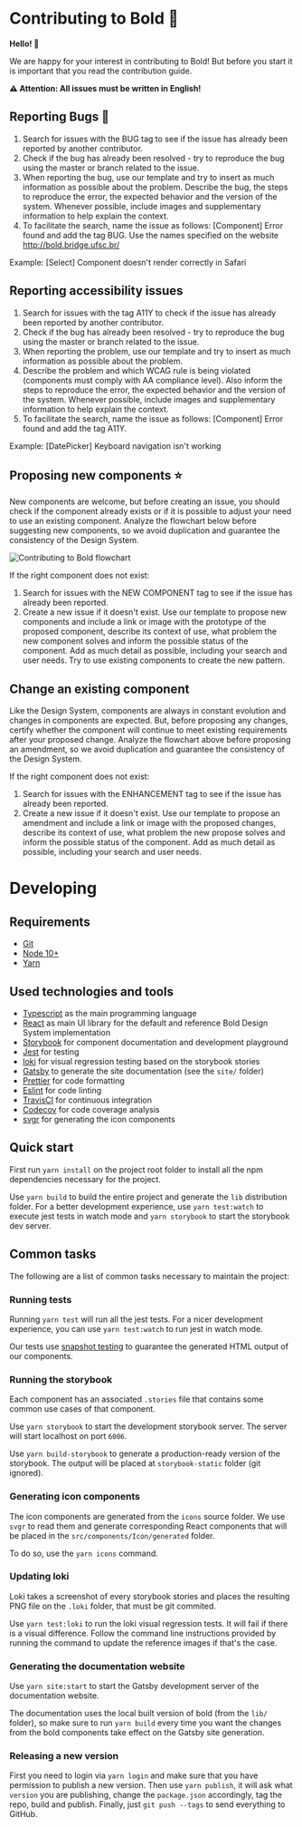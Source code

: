 # Contributing to Bold 🌈

**Hello! 👋**

We are happy for your interest in contributing to Bold! But before you start it is important that you read the contribution guide.

**⚠️ Attention: All issues must be written in English!**

## Reporting Bugs 🐛

1. Search for issues with the BUG tag to see if the issue has already been reported by another contributor.
1. Check if the bug has already been resolved - try to reproduce the bug using the master or branch related to the issue.
1. When reporting the bug, use our template and try to insert as much information as possible about the problem. Describe the bug, the steps to reproduce the error, the expected behavior and the version of the system. Whenever possible, include images and supplementary information to help explain the context.
1. To facilitate the search, name the issue as follows: [Component] Error found and add the tag BUG. Use the names specified on the website http://bold.bridge.ufsc.br/

Example: [Select] Component doesn't render correctly in Safari

## Reporting accessibility issues

1. Search for issues with the tag A11Y to check if the issue has already been reported by another contributor.
1. Check if the bug has already been resolved - try to reproduce the bug using the master or branch related to the issue.
1. When reporting the problem, use our template and try to insert as much information as possible about the problem.
1. Describe the problem and which WCAG rule is being violated (components must comply with AA compliance level). Also inform the steps to reproduce the error, the expected behavior and the version of the system. Whenever possible, include images and supplementary information to help explain the context.
1. To facilitate the search, name the issue as follows: [Component] Error found and add the tag A11Y.

Example: [DatePicker] Keyboard navigation isn't working

## Proposing new components ⭐️

New components are welcome, but before creating an issue, you should check if the component already exists or if it is possible to adjust your need to use an existing component. Analyze the flowchart below before suggesting new components, so we avoid duplication and guarantee the consistency of the Design System.

![Contributing to Bold flowchart](https://i.imgur.com/ziuCTtN.png)

If the right component does not exist:

1. Search for issues with the NEW COMPONENT tag to see if the issue has already been reported.
2. Create a new issue if it doesn't exist. Use our template to propose new components and include a link or image with the prototype of the proposed component, describe its context of use, what problem the new component solves and inform the possible status of the component. Add as much detail as possible, including your search and user needs. Try to use existing components to create the new pattern.

## Change an existing component

Like the Design System, components are always in constant evolution and changes in components are expected.
But, before proposing any changes, certify whether the component will continue to meet existing requirements after your proposed change.
Analyze the flowchart above before proposing an amendment, so we avoid duplication and guarantee the consistency of the Design System.

If the right component does not exist:

1. Search for issues with the ENHANCEMENT tag to see if the issue has already been reported.
2. Create a new issue if it doesn't exist. Use our template to propose an amendment and include a link or image with the proposed changes, describe its context of use, what problem the new propose solves and inform the possible status of the component. Add as much detail as possible, including your search and user needs.

# Developing

## Requirements

- [Git](https://git-scm.com/)
- [Node 10+](https://nodejs.org/)
- [Yarn](https://yarnpkg.com/)

## Used technologies and tools

- [Typescript](https://www.typescriptlang.org/) as the main programming language
- [React](https://reactjs.org/) as main UI library for the default and reference Bold Design System implementation
- [Storybook](https://storybook.js.org/) for component documentation and development playground
- [Jest](https://jestjs.io/) for testing
- [loki](https://loki.js.org/) for visual regression testing based on the storybook stories
- [Gatsby](https://www.gatsbyjs.org/) to generate the site documentation (see the `site/` folder)
- [Prettier](https://prettier.io/) for code formatting
- [Eslint](https://eslint.org/) for code linting
- [TravisCI](https://travis-ci.org/laboratoriobridge/bold) for continuous integration
- [Codecov](https://codecov.io/gh/laboratoriobridge/bold) for code coverage analysis
- [svgr](https://github.com/gregberge/svgr) for generating the icon components

## Quick start

First run `yarn install` on the project root folder to install all the npm dependencies necessary for the project.

Use `yarn build` to build the entire project and generate the `lib` distribution folder. For a better development experience, use `yarn test:watch` to execute jest tests in watch mode and `yarn storybook` to start the storybook dev server.

## Common tasks

The following are a list of common tasks necessary to maintain the project:

### Running tests

Running `yarn test` will run all the jest tests. For a nicer development experience, you can use `yarn test:watch` to run jest in watch mode.

Our tests use [snapshot testing](https://jestjs.io/docs/en/snapshot-testing) to guarantee the generated HTML output of our components.

### Running the storybook

Each component has an associated `.stories` file that contains some common use cases of that component.

Use `yarn storybook` to start the development storybook server. The server will start localhost on port `6006`.

Use `yarn build-storybook` to generate a production-ready version of the storybook. The output will be placed at `storybook-static` folder (git ignored).

### Generating icon components

The icon components are generated from the `icons` source folder. We use `svgr` to read them and generate corresponding React components that will be placed in the `src/components/Icon/generated` folder.

To do so, use the `yarn icons` command.

### Updating loki

Loki takes a screenshot of every storybook stories and places the resulting PNG file on the `.loki` folder, that must be git commited.

Use `yarn test:loki` to run the loki visual regression tests. It will fail if there is a visual difference. Follow the command line instructions provided by running the command to update the reference images if that's the case.

### Generating the documentation website

Use `yarn site:start` to start the Gatsby development server of the documentation website.

The documentation uses the local built version of bold (from the `lib/` folder), so make sure to run `yarn build` every time you want the changes from the bold components take effect on the Gatsby site generation.

### Releasing a new version

First you need to login via `yarn login` and make sure that you have permission to publish a new version.
Then use `yarn publish`, it will ask what `version` you are publishing, change the `package.json` accordingly, tag the repo, build and publish.
Finally, just `git push --tags` to send everything to GitHub.
